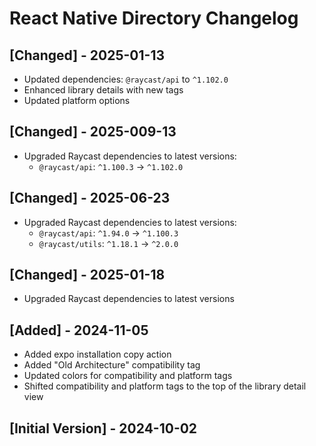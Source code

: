 # React Native Directory Changelog

## [Changed] - 2025-01-13

- Updated dependencies: `@raycast/api` to `^1.102.0`
- Enhanced library details with new tags
- Updated platform options

## [Changed] - 2025-009-13

- Upgraded Raycast dependencies to latest versions:
  - `@raycast/api`: `^1.100.3` → `^1.102.0`

## [Changed] - 2025-06-23

- Upgraded Raycast dependencies to latest versions:
  - `@raycast/api`: `^1.94.0` → `^1.100.3`
  - `@raycast/utils`: `^1.18.1` → `^2.0.0`

## [Changed] - 2025-01-18

- Upgraded Raycast dependencies to latest versions

## [Added] - 2024-11-05

- Added expo installation copy action
- Added "Old Architecture" compatibility tag
- Updated colors for compatibility and platform tags
- Shifted compatibility and platform tags to the top of the library detail view

## [Initial Version] - 2024-10-02
